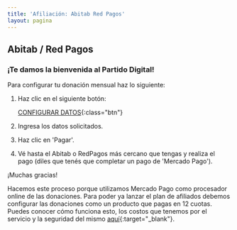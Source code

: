 ```yaml
---
title: 'Afiliación: Abitab Red Pagos'
layout: pagina
---
```


## Abitab / Red Pagos

### ¡Te damos la bienvenida al Partido Digital!

Para configurar tu donación mensual haz lo siguiente:

1. Haz clic en el siguiente botón:

    [CONFIGURAR DATOS](http://mpago.la/t1ID){:class="btn"}

2. Ingresa los datos solicitados.
3. Haz clic en 'Pagar'.
4. Vé hasta el Abitab o RedPagos más cercano que tengas y realiza el pago (diles que tenés que completar un pago de 'Mercado Pago').

¡Muchas gracias!

Hacemos este proceso porque utilizamos Mercado Pago como procesador online de las donaciones. Para poder ya lanzar el plan de afiliados debemos configurar las donaciones como un producto que pagas en 12 cuotas.
Puedes conocer cómo funciona esto, los costos que tenemos por el servicio y la seguridad del mismo [aquí](https://www.mercadopago.com.uy/recibir-pagos-online#herramienta-todo-resuelto){:target="_blank"}.
